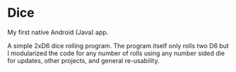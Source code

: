 # Dice
My first native Android (Java) app.

A simple 2xD6 dice rolling program. The program itself only rolls two D6 but I modularized the code for any number of rolls using any number sided die for updates, other projects, and general re-usability.

